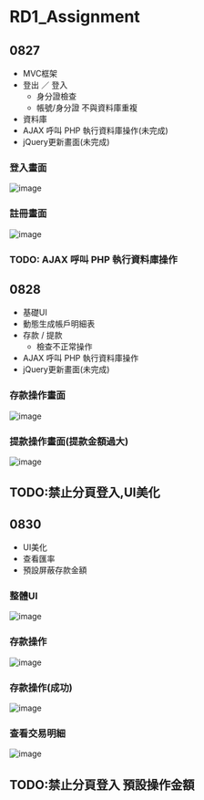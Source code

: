 # RD1_Assignment
## 0827
  - MVC框架
  - 登出 ／ 登入
    - 身分證檢查
    - 帳號/身分證 不與資料庫重複
  - 資料庫
  - AJAX 呼叫 PHP 執行資料庫操作(未完成)
  - jQuery更新畫面(未完成)
  ### 登入畫面
   ![image](https://github.com/weichen-chungyo/RD5_Assignment/blob/master/viewImages/0827.png)
  ### 註冊畫面
   ![image](https://github.com/weichen-chungyo/RD5_Assignment/blob/master/viewImages/0827(1).png)
### TODO: AJAX 呼叫 PHP 執行資料庫操作
## 0828
  - 基礎UI
  - 動態生成帳戶明細表
  - 存款 / 提款
    - 檢查不正常操作
  - AJAX 呼叫 PHP 執行資料庫操作
  - jQuery更新畫面(未完成)
  ### 存款操作畫面
  ![image](https://github.com/weichen-chungyo/RD5_Assignment/blob/master/viewImages/0828.png)
  ### 提款操作畫面(提款金額過大)
  ![image](https://github.com/weichen-chungyo/RD5_Assignment/blob/master/viewImages/0828(1).png)
## TODO:禁止分頁登入,UI美化
## 0830
  - UI美化
  - 查看匯率
  - 預設屏蔽存款金額
   ### 整體UI
  ![image](https://github.com/weichen-chungyo/RD5_Assignment/blob/master/viewImages/0830.png)
   ### 存款操作
  ![image](https://github.com/weichen-chungyo/RD5_Assignment/blob/master/viewImages/0830(2).png)
   ### 存款操作(成功)
  ![image](https://github.com/weichen-chungyo/RD5_Assignment/blob/master/viewImages/0830(3).png)
   ### 查看交易明細
  ![image](https://github.com/weichen-chungyo/RD5_Assignment/blob/master/viewImages/0830(4).png)
## TODO:禁止分頁登入 預設操作金額